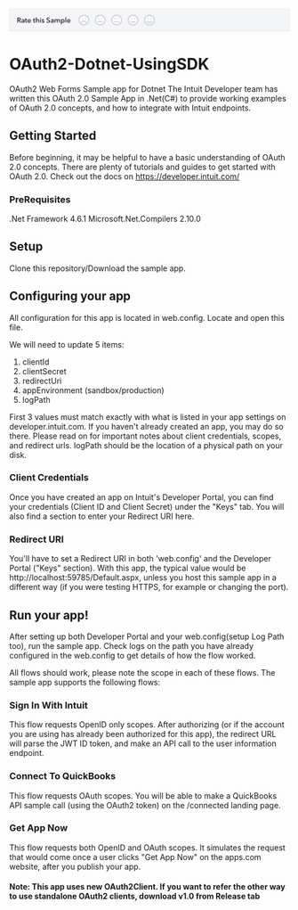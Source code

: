 [![Sample Banner](views/Sample.png)][ss1]

# OAuth2-Dotnet-UsingSDK
OAuth2 Web Forms Sample app for Dotnet
The Intuit Developer team has written this OAuth 2.0 Sample App in .Net(C#) to provide working examples of OAuth 2.0 concepts, and how to integrate with Intuit endpoints.

## Getting Started

Before beginning, it may be helpful to have a basic understanding of OAuth 2.0 concepts. There are plenty of tutorials and guides to get started with OAuth 2.0. Check out the docs on https://developer.intuit.com/

### PreRequisites

.Net Framework 4.6.1
Microsoft.Net.Compilers 2.10.0

## Setup
Clone this repository/Download the sample app.

## Configuring your app

All configuration for this app is located in web.config. Locate and open this file.

We will need to update 5 items:

1. clientId
2. clientSecret
3. redirectUri
4. appEnvironment (sandbox/production)
5. logPath

First 3 values must match exactly with what is listed in your app settings on developer.intuit.com. If you haven't already created an app, you may do so there. Please read on for important notes about client credentials, scopes, and redirect urls.
logPath should be the location of a physical path on your disk.


### Client Credentials

Once you have created an app on Intuit's Developer Portal, you can find your credentials (Client ID and Client Secret) under the "Keys" tab. You will also find a section to enter your Redirect URI here.

### Redirect URI
You'll have to set a Redirect URI in both 'web.config' and the Developer Portal ("Keys" section). With this app, the typical value would be http://localhost:59785/Default.aspx, unless you host this sample app in a different way (if you were testing HTTPS, for example or changing the port).


## Run your app!

After setting up both Developer Portal and your web.config(setup Log Path too), run the sample app. Check logs on the path you have already configured in the web.config to get details of how the flow worked.

All flows should work, please note the scope in each of these flows. The sample app supports the following flows:

### Sign In With Intuit 
This flow requests OpenID only scopes. After authorizing (or if the account you are using has already been authorized for this app), the redirect URL will parse the JWT ID token, and make an API call to the user information endpoint.

### Connect To QuickBooks 
This flow requests OAuth scopes. You will be able to make a QuickBooks API sample call (using the OAuth2 token) on the /connected landing page.

### Get App Now 
This flow requests both OpenID and OAuth scopes. It simulates the request that would come once a user clicks "Get App Now" on the apps.com website, after you publish your app.

#### Note: This app uses new OAuth2Client. If you want to refer the other way to use standalone OAuth2 clients, download v1.0 from Release tab

[ss1]: https://help.developer.intuit.com/s/samplefeedback?cid=9010&repoName=OAuth2-Dotnet-UsingSDK
